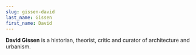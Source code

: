 ```yaml
---
slug: gissen-david
last_name: Gissen
first_name: David
---
```

**David Gissen** is a historian, theorist, critic and curator of architecture and urbanism.